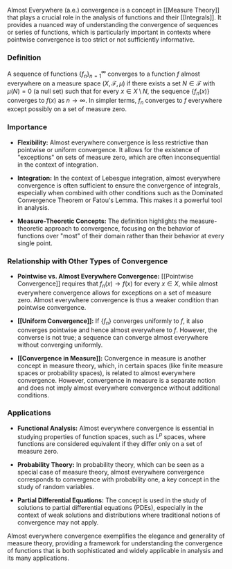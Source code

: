 Almost Everywhere (a.e.) convergence is a concept in [[Measure Theory]] that plays a crucial role in the analysis of functions and their [[Integrals]]. It provides a nuanced way of understanding the convergence of sequences or series of functions, which is particularly important in contexts where pointwise convergence is too strict or not sufficiently informative.

### Definition

A sequence of functions $\{f_n\}_{n=1}^{\infty}$ converges to a function $f$ almost everywhere on a measure space $(X, \mathcal{F}, \mu)$ if there exists a set $N \in \mathcal{F}$ with $\mu(N) = 0$ (a null set) such that for every $x \in X \setminus N$, the sequence $\{f_n(x)\}$ converges to $f(x)$ as $n \rightarrow \infty$. In simpler terms, $f_n$ converges to $f$ everywhere except possibly on a set of measure zero.

### Importance

- **Flexibility:** Almost everywhere convergence is less restrictive than pointwise or uniform convergence. It allows for the existence of "exceptions" on sets of measure zero, which are often inconsequential in the context of integration.

- **Integration:** In the context of Lebesgue integration, almost everywhere convergence is often sufficient to ensure the convergence of integrals, especially when combined with other conditions such as the Dominated Convergence Theorem or Fatou's Lemma. This makes it a powerful tool in analysis.

- **Measure-Theoretic Concepts:** The definition highlights the measure-theoretic approach to convergence, focusing on the behavior of functions over "most" of their domain rather than their behavior at every single point.

### Relationship with Other Types of Convergence

- **Pointwise vs. Almost Everywhere Convergence:** [[Pointwise Convergence]] requires that $f_n(x) \rightarrow f(x)$ for every $x \in X$, while almost everywhere convergence allows for exceptions on a set of measure zero. Almost everywhere convergence is thus a weaker condition than pointwise convergence.

- **[[Uniform Convergence]]:** If $\{f_n\}$ converges uniformly to $f$, it also converges pointwise and hence almost everywhere to $f$. However, the converse is not true; a sequence can converge almost everywhere without converging uniformly.

- **[[Convergence in Measure]]:** Convergence in measure is another concept in measure theory, which, in certain spaces (like finite measure spaces or probability spaces), is related to almost everywhere convergence. However, convergence in measure is a separate notion and does not imply almost everywhere convergence without additional conditions.

### Applications

- **Functional Analysis:** Almost everywhere convergence is essential in studying properties of function spaces, such as $L^p$ spaces, where functions are considered equivalent if they differ only on a set of measure zero.

- **Probability Theory:** In probability theory, which can be seen as a special case of measure theory, almost everywhere convergence corresponds to convergence with probability one, a key concept in the study of random variables.

- **Partial Differential Equations:** The concept is used in the study of solutions to partial differential equations (PDEs), especially in the context of weak solutions and distributions where traditional notions of convergence may not apply.

Almost everywhere convergence exemplifies the elegance and generality of measure theory, providing a framework for understanding the convergence of functions that is both sophisticated and widely applicable in analysis and its many applications.